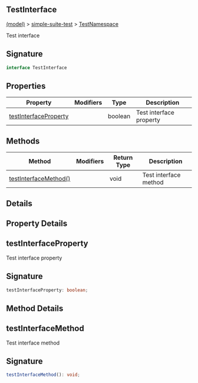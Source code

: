 
## TestInterface

[(model)](/index) &gt; [simple-suite-test](/simple-suite-test) &gt; [TestNamespace](/simple-suite-test/testnamespace)

Test interface

## Signature

```typescript
interface TestInterface 
```

## Properties

|  Property | Modifiers | Type | Description |
|  --- | --- | --- | --- |
|  [testInterfaceProperty](/simple-suite-test/testnamespace/testinterface#testinterfaceproperty-PropertySignature) |  | boolean | Test interface property |

## Methods

|  Method | Modifiers | Return Type | Description |
|  --- | --- | --- | --- |
|  [testInterfaceMethod()](/simple-suite-test/testnamespace/testinterface#testinterfacemethod-MethodSignature) |  | void | Test interface method |

## Details

## Property Details

## testInterfaceProperty

Test interface property

## Signature

```typescript
testInterfaceProperty: boolean;
```

## Method Details

## testInterfaceMethod

Test interface method

## Signature

```typescript
testInterfaceMethod(): void;
```
